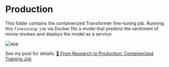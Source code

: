 # Production

This folder contains the containerized Transformer fine-tuning job. 
Running this `finetuning-job` via Docker fits a model that predicts the sentiment of movie reviews and deploys the model as a service:

![app](https://github.com/ben0it8/containerized-transformer-finetuning/blob/develop/docs/app_demo.gif)

See my post for details: [🐳 From Research to Production: Containerized Training Job](https://medium.com/@ben0it8/research-to-production-containerized-training-jobs-e63d4efd56e1
)
